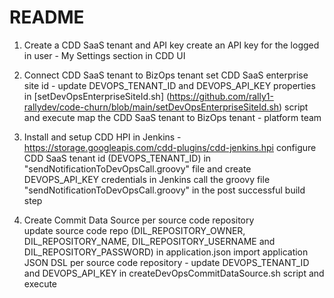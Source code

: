 # README

1. Create a CDD SaaS tenant and API key
create an API key for the logged in user - My Settings section in CDD UI

2. Connect CDD SaaS tenant to BizOps tenant
set CDD SaaS enterprise site id - update DEVOPS_TENANT_ID and DEVOPS_API_KEY properties in [setDevOpsEnterpriseSiteId.sh] (https://github.com/rally1-rallydev/code-churn/blob/main/setDevOpsEnterpriseSiteId.sh) script and execute
map the CDD SaaS tenant to BizOps tenant - platform team

3. Install and setup CDD HPI in Jenkins - https://storage.googleapis.com/cdd-plugins/cdd-jenkins.hpi
configure CDD SaaS tenant id (DEVOPS_TENANT_ID) in "sendNotificationToDevOpsCall.groovy" file and create DEVOPS_API_KEY credentials in Jenkins
call the groovy file "sendNotificationToDevOpsCall.groovy" in the post successful build step

4. Create Commit Data Source per source code repository  
update source code repo (DIL_REPOSITORY_OWNER, DIL_REPOSITORY_NAME, DIL_REPOSITORY_USERNAME and DIL_REPOSITORY_PASSWORD) in application.json
import application JSON DSL per source code repository - update DEVOPS_TENANT_ID and DEVOPS_API_KEY in createDevOpsCommitDataSource.sh script and execute


